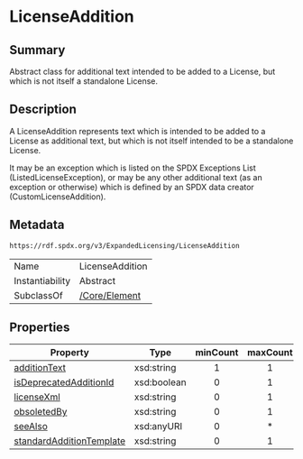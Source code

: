<!-- Automatically generated by spec-parser v2.0.0 on 2024-01-12T14:00:21.817658+00:00 -->
<!-- SPDX-License-Identifier: Community-Spec-1.0 -->

# LicenseAddition

## Summary

Abstract class for additional text intended to be added to a License, but
which is not itself a standalone License.


## Description

A LicenseAddition represents text which is intended to be added to a License
as additional text, but which is not itself intended to be a standalone
License.

It may be an exception which is listed on the SPDX Exceptions List
(ListedLicenseException), or may be any other additional text (as an exception
or otherwise) which is defined by an SPDX data creator (CustomLicenseAddition).


## Metadata

`https://rdf.spdx.org/v3/ExpandedLicensing/LicenseAddition`


| | |
|---|---|
| Name | LicenseAddition |
| Instantiability | Abstract |
| SubclassOf | [/Core/Element](../../Core/Classes/Element.md) |




## Properties

| Property | Type | minCount | maxCount |
|---|---|:---:|:---:|
| [additionText](../Properties/additionText.md) | xsd:string | 1 | 1 |
| [isDeprecatedAdditionId](../Properties/isDeprecatedAdditionId.md) | xsd:boolean | 0 | 1 |
| [licenseXml](../Properties/licenseXml.md) | xsd:string | 0 | 1 |
| [obsoletedBy](../Properties/obsoletedBy.md) | xsd:string | 0 | 1 |
| [seeAlso](../Properties/seeAlso.md) | xsd:anyURI | 0 | * |
| [standardAdditionTemplate](../Properties/standardAdditionTemplate.md) | xsd:string | 0 | 1 |

